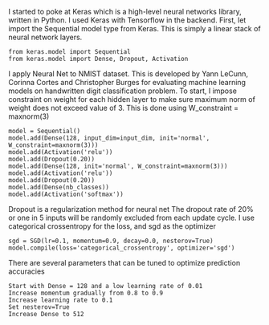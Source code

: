 I started to poke at Keras which is a high-level neural networks library, written in Python.  I used Keras with Tensorflow in the backend.
First, let import the Sequential model type from Keras.  This is simply a linear stack of neural network layers.

    from keras.model import Sequential
    from keras.model import Dense, Dropout, Activation
    
I apply Neural Net to NMIST dataset.  This is developed by Yann LeCunn, Corinna Cortes and Christopher Burges for evaluating
machine learning models on handwritten digit classification problem. 
To start, I impose constraint on weight for each hidden layer to make sure maximum norm of weight does not exceed value of 3.
This is done using W_constraint = maxnorm(3)
    
    model = Sequential()
    model.add(Dense(128, input_dim=input_dim, init='normal', W_constraint=maxnorm(3)))
    model.add(Activation('relu'))
    model.add(Dropout(0.20))
    model.add(Dense(128, init='normal', W_constraint=maxnorm(3)))
    model.add(Activation('relu'))
    model.add(Dropout(0.20))
    model.add(Dense(nb_classes))
    model.add(Activation('softmax'))
    
Dropout is a regularization method for neural net
The dropout rate of 20% or one in 5 inputs will be randomly excluded from each update cycle.
I use categorical crossentropy for the loss, and sgd as the optimizer

    sgd = SGD(lr=0.1, momentum=0.9, decay=0.0, nesterov=True)
    model.compile(loss='categorical_crossentropy', optimizer='sgd')

There are several parameters that can be tuned to optimize prediction accuracies

    Start with Dense = 128 and a low learning rate of 0.01
    Increase momentum gradually from 0.8 to 0.9 
    Increase learning rate to 0.1
    Set nesterov=True
    Increase Dense to 512
